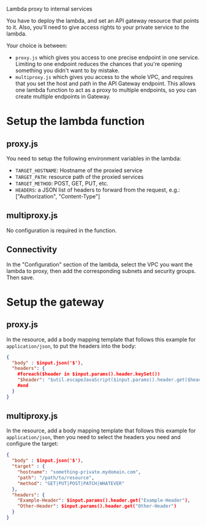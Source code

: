 Lambda proxy to internal services

You have to deploy the lambda, and set an API gateway resource that points to it. Also, you'll need to give access rights to your private service to the lambda. 

Your choice is between:

- `proxy.js` which gives you access to one precise endpoint in one service. Limiting to one endpoint reduces the chances that you're opening something you didn't want to by mistake.
- `multiproxy.js` which gives you access to the whole VPC, and requires that you set the host and path in the API Gateway endpoint. This allows one lambda function to act as a proxy to multiple endpoints, so you can create multiple endpoints in Gateway.

# Setup the lambda function

## proxy.js

You need to setup the following environment variables in the lambda:

- `TARGET_HOSTNAME`: Hostname of the proxied service
- `TARGET_PATH`: resource path of the proxied services
- `TARGET_METHOD`: POST, GET, PUT, etc.
- `HEADERS`: a JSON list of headers to forward from the request, e.g.: ["Authorization", "Content-Type"]

## multiproxy.js

No configuration is required in the function.

## Connectivity

In the "Configuration" section of the lambda, select the VPC you want the lambda to proxy, then add the corresponding subnets and security groups. Then save.

# Setup the gateway

## proxy.js

In the resource, add a body mapping template that follows this example for `application/json`, to put the headers into the body:

```json
{
  "body" : $input.json('$'),
  "headers": {
    #foreach($header in $input.params().header.keySet())
    "$header": "$util.escapeJavaScript($input.params().header.get($header))" #if($foreach.hasNext),#end
    #end
  }
}
```

## multiproxy.js

In the resource, add a body mapping template that follows this example for `application/json`, then you need to select the headers you need and configure the target:

```json
{
  "body" : $input.json('$'),
  "target" : {
    "hostname": "something-private.mydomain.com",
    "path": "/path/to/resource",
    "method": "GET|PUT|POST|PATCH|WHATEVER"
  },
  "headers": {
    "Example-Header": $input.params().header.get("Example-Header"),
    "Other-Header": $input.params().header.get("Other-Header")
  }
}
```
